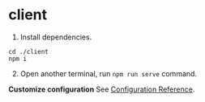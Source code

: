 # client

1. Install dependencies.
```shell
cd ./client
npm i
```
2. Open another terminal, run `npm run serve` command.

**Customize configuration**
See [Configuration Reference](https://cli.vuejs.org/config/).
